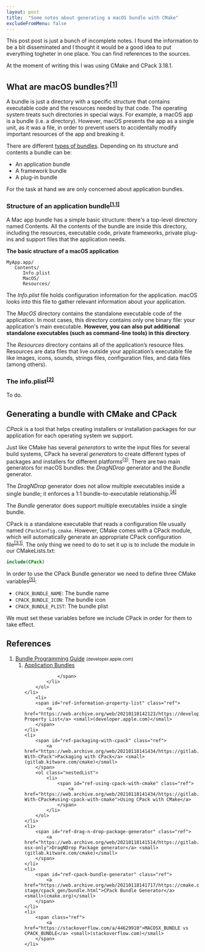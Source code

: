 ```yaml
---
layout: post
title:  "Some notes about generating a macOS bundle with CMake"
excludeFromMenu: false
---
```


This post post is just a bunch of incomplete notes. I found the information to be a bit disseminated and I thought it would be a good idea to put everything togheter in one place. You can find references to the sources.

At the moment of writing this I was using CMake and CPack 3.18.1.

## What are macOS bundles?<sup>[[1]](#ref-bundle-programming-guide)</sup>

A bundle is just a directory with a specific structure that
contains executable code and the resources needed by that code.
The operating system treats such directories in special ways. For example, a macOS
app is a bundle (i.e. a directory). However, macOS presents the app
as a single unit, as it was a file, in order to prevent users to accidentally
modify important resources of the app and breaking it.

There are different [types of bundles](https://developer.apple.com/library/archive/documentation/CoreFoundation/Conceptual/CFBundles/AboutBundles/AboutBundles.html#//apple_ref/doc/uid/10000123i-CH100-SW7). Depending on its structure and contents
a bundle can be:

- An application bundle
- A framework bundle
- A plug-in bundle

For the task at hand we are only concerned about application bundles.

### Structure of an application bundle<sup>[[1.1]](#ref-application-bundles)</sup>
A Mac app bundle has a simple basic structure: there's a top-level directory named Contents. All the contents of the bundle are inside this directory, including the resources, executable code, private frameworks, private plug-ins and support files that the application needs.

**The basic structure of a macOS application**
```
MyApp.app/
   Contents/
      Info.plist
      MacOS/
      Resources/
```

The *Info.plist* file holds configuration information for the application. macOS looks into this file to gather relevant information about your application.

The *MacOS* directory contains the standalone executable code of the application. In most cases, this directory contains only one binary file: your application's main executable. **However, you can also put additional standalone executables (such as command-line tools) in this directory**.

The *Resources* directory contains all of the application’s resource files. Resources are data files that live outside your application’s executable file like images, icons, sounds, strings files, configuration files, and data files (among others).

### The info.plist<sup>[[2]](#ref-information-property-list)</sup>
To do.

## Generating a bundle with CMake and CPack

*CPack* is a tool that helps creating installers or installation packages for our application
for each operating system we support.

Just like CMake has several *generators* to write the input files for several build systems,
CPack ha several *generators* to create different types of packages and installers
for different platforms<sup>[[3]](#ref-packaging-with-cpack)</sup>.
There are two main generators for macOS bundles: the *DragNDrop* generator and the *Bundle* generator.

The *DragNDrop* generator does not allow multiple executables inside a single bundle; it enforces a 1:1 bundle-to-executable relationship.<sup>[[4]](#ref-drag-n-drop-package-generator)</sup>

The *Bundle* generator does support multiple executables inside a single bundle.

CPack is a standalone executable that reads a configuration file usually named `CPackConfig.cmake`.
However, CMake comes with a CPack module, which will automatically generate an
appropriate CPack configuration file<sup>[[3.1]](#ref-using-cpack-with-cmake)</sup>.
The only thing we need to do to set it up is to include the module in our CMakeLists.txt:
```cmake
include(CPack)
```

In order to use the CPack Bundle generator we need to define three CMake variables<sup>[[5]](#ref-cpack-bundle-generator)</sup>:

- `CPACK_BUNDLE_NAME`: The bundle name
- `CPACK_BUNDLE_ICON`: The bundle icon
- `CPACK_BUNDLE_PLIST`: The bundle plist

We must set these variables before we include CPack in order for them to take effect.

## References

<ol class="nestedList">
    <li>
        <span id="ref-bundle-programming-guide" class="ref">
            <a href="https://web.archive.org/web/20210118140759/https%3A%2F%2Fdeveloper.apple.com%2Flibrary%2Farchive%2Fdocumentation%2FCoreFoundation%2FConceptual%2FCFBundles%2FIntroduction%2FIntroduction.html">Bundle Programming Guide</a> <small>(developer.apple.com)</small>
        </span>
        <ol class="nestedList">
            <li>
                <span id="ref-application-bundles" class="ref">
                    <a href="https://web.archive.org/web/20210118141233/https://developer.apple.com/library/archive/documentation/CoreFoundation/Conceptual/CFBundles/BundleTypes/BundleTypes.html#//apple_ref/doc/uid/10000123i-CH101-SW13">Application Bundles</a>
                    
                </span>
            </li>
        </ol>
    </li>
        <li>
        <span id="ref-information-property-list" class="ref">
            <a href="https://web.archive.org/web/20210118142123/https://developer.apple.com/documentation/bundleresources/information_property_list">Information Property List</a> <small>(developer.apple.com)</small>
        </span>
    </li>
    <li>
        <span id="ref-packaging-with-cpack" class="ref">
            <a href="https://web.archive.org/web/20210118141434/https://gitlab.kitware.com/cmake/community/-/wikis/doc/cpack/Packaging-With-CPack">Packaging with CPack</a> <small>(gitlab.kitware.com/cmake)</small>
        </span>
        <ol class="nestedList">
            <li>
                <span id="ref-using-cpack-with-cmake" class="ref">
                    <a href="https://web.archive.org/web/20210118141434/https://gitlab.kitware.com/cmake/community/-/wikis/doc/cpack/Packaging-With-CPack#using-cpack-with-cmake">Using CPack with CMake</a>
                </span>
            </li>
        </ol>
    </li>
    <li>
        <span id="ref-drag-n-drop-package-generator" class="ref">
            <a href="https://web.archive.org/web/20210118141514/https://gitlab.kitware.com/cmake/community/-/wikis/doc/cpack/PackageGenerators#dragndrop-osx-only">DragNDrop Package generator</a> <small>(gitlab.kitware.com/cmake)</small>
        </span>
    </li>
    <li>
        <span id="ref-cpack-bundle-generator" class="ref">
            <a href="https://web.archive.org/web/20210118141717/https://cmake.org/cmake/help/git-stage/cpack_gen/bundle.html">CPack Bundle Generator</a>  <small>(cmake.org)</small>
        </span>
    </li>
    <li>
        <span class="ref">
            <a href="https://stackoverflow.com/a/44629910">MACOSX_BUNDLE vs CPACK_BUNDLE</a> <small>(stackoverflow.com)</small>
        </span>
    </li>
</ol>
